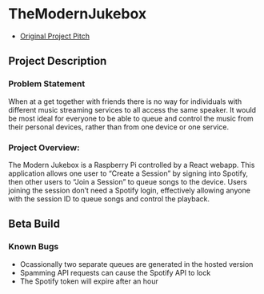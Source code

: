 # TheModernJukebox

- [Original Project Pitch](https://drive.google.com/file/d/1aa3IiDKp-Ap4I-m9czUQ7GLiG4GO3_Lz/view)

## Project Description
### Problem Statement
When at a get together with friends there is no way for individuals with different music streaming services to all access the same speaker. It would be most ideal for everyone to be able to queue and control the music from their personal devices, rather than from one device or one service.

### Project Overview: 
The Modern Jukebox is a Raspberry Pi controlled by a React webapp. This application allows one user to “Create a Session” by signing into Spotify, then other users to “Join a Session” to queue songs to the device. Users joining the session don’t need a Spotify login, effectively allowing anyone with the session ID to queue songs and control the playback.

## Beta Build
### Known Bugs
- Ocassionally two separate queues are generated in the hosted version
- Spamming API requests can cause the Spotify API to lock
- The Spotify token will expire after an hour
